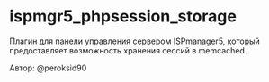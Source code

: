 # ispmgr5_phpsession_storage

Плагин для панели управления сервером ISPmanager5, который предоставляет возможность хранения сессий в memcached.

Автор: @peroksid90
